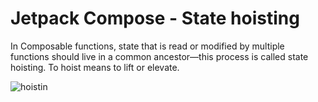 # Jetpack Compose - State hoisting

In Composable functions, state that is read or modified by multiple functions should live in a common ancestor—this process is called state hoisting. To hoist means to lift or elevate.

![hoistin](https://user-images.githubusercontent.com/3371622/165652978-887584aa-a25c-4cbb-b7c1-98d3e5267678.gif)